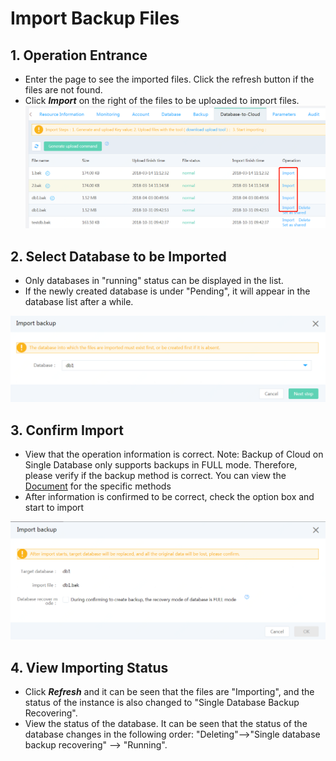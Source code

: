 # Import Backup Files
## 1. Operation Entrance
- Enter the page to see the imported files. Click the refresh button if the files are not found.
- Click ***Import*** on the right of the files to be uploaded to import files.
![Import Backup 1](../../../../../image/RDS/Import-Backup-1.png)

## 2. Select Database to be Imported
- Only databases in "running" status can be displayed in the list.
- If the newly created database is under "Pending", it will appear in the database list after a while.

![Import Backup 2](../../../../../image/RDS/Import-Backup-2.png)

## 3. Confirm Import
- View that the operation information is correct. 
Note: Backup of Cloud on Single Database only supports backups in FULL mode. Therefore, please verify if the backup method is correct. You can view the [Document](https://docs.jdcloud.com/en/rds/backup-local-database) for the specific methods
- After information is confirmed to be correct, check the option box and start to import

![Import Backup 3](../../../../../image/RDS/Import-Backup-3.png)
         
## 4. View Importing Status
- Click ***Refresh*** and it can be seen that the files are "Importing", and the status of the instance is also changed to "Single Database Backup Recovering". 
- View the status of the database. It can be seen that the status of the database changes in the following order: "Deleting"-->"Single database backup recovering" --> "Running".

